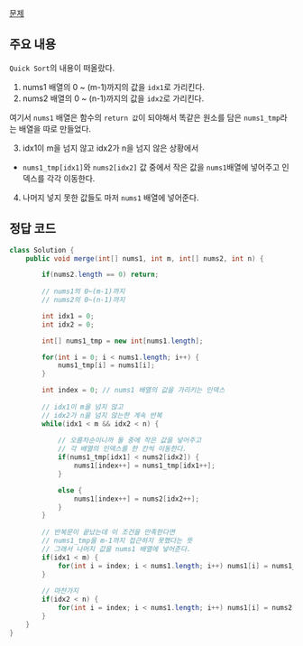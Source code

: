 [문제](https://leetcode.com/problems/merge-sorted-array/description/)

## 주요 내용

`Quick Sort`의 내용이 떠올랐다. 

1) nums1 배열의 0 ~ (m-1)까지의 값을 `idx1`로 가리킨다.
2) nums2 배열의 0 ~ (n-1)까지의 값을 `idx2`로 가리킨다.

여기서 `nums1` 배열은 함수의 `return 값`이 되야해서 똑같은 원소를 담은 `nums1_tmp`라는 배열을 따로 만들었다. 

3) idx1이 m을 넘지 않고 idx2가 n을 넘지 않은 상황에서  
  - `nums1_tmp[idx1]`와 `nums2[idx2]` 값 중에서 작은 값을 `nums1`배열에 넣어주고 인덱스를 각각 이동한다.
 
4) 나머지 넣지 못한 값들도 마저 `nums1` 배열에 넣어준다. 

## 정답 코드 

``` java
class Solution {
    public void merge(int[] nums1, int m, int[] nums2, int n) {

        if(nums2.length == 0) return; 
        
        // nums1의 0~(m-1)까지 
        // nums2의 0~(n-1)까지 

        int idx1 = 0; 
        int idx2 = 0; 

        int[] nums1_tmp = new int[nums1.length]; 

        for(int i = 0; i < nums1.length; i++) {
            nums1_tmp[i] = nums1[i]; 
        }

        int index = 0; // nums1 배열의 값을 가리키는 인덱스
      
        // idx1이 m을 넘지 않고
        // idx2가 n을 넘지 않는한 계속 반복 
        while(idx1 < m && idx2 < n) {
            
            // 오름차순이니까 둘 중에 작은 값을 넣어주고 
            // 각 배열의 인덱스를 한 칸씩 이동한다. 
            if(nums1_tmp[idx1] < nums2[idx2]) {
                nums1[index++] = nums1_tmp[idx1++];
            }

            else {
                nums1[index++] = nums2[idx2++]; 
            }
        }
         
        // 반복문이 끝났는데 이 조건을 만족한다면
        // nums1_tmp을 m-1까지 접근하지 못했다는 뜻 
        // 그래서 나머지 값을 nums1 배열에 넣어준다.
        if(idx1 < m) {
            for(int i = index; i < nums1.length; i++) nums1[i] = nums1_tmp[idx1++]; 
        }
        
        // 마찬가지
        if(idx2 < n) {
            for(int i = index; i < nums1.length; i++) nums1[i] = nums2[idx2++]; 
        }
    }
}
```
